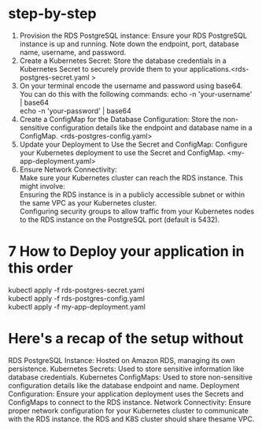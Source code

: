 #  step-by-step 
1. Provision the RDS PostgreSQL instance: Ensure your RDS PostgreSQL instance is up and running. Note down the endpoint, port, database name, username, and password.  <br>
2. Create a Kubernetes Secret: Store the database credentials in a Kubernetes Secret to securely provide them to your applications.<rds-postgres-secret.yaml >  <br>
3. On your terminal encode the username and password using base64. You can do this with the following commands:
echo -n 'your-username' | base64   <br>
echo -n 'your-password' | base64   <br>
4. Create a ConfigMap for the Database Configuration: Store the non-sensitive configuration details like the endpoint and database name in a ConfigMap. <rds-postgres-config.yaml> <br>
5. Update your Deployment to Use the Secret and ConfigMap: Configure your Kubernetes deployment to use the Secret and ConfigMap. <my-app-deployment.yaml>
6. Ensure Network Connectivity:   <br>
Make sure your Kubernetes cluster can reach the RDS instance. This might involve:  <br>
Ensuring the RDS instance is in a publicly accessible subnet or within the same VPC as your Kubernetes cluster.  <br>
Configuring security groups to allow traffic from your Kubernetes nodes to the RDS instance on the PostgreSQL port (default is 5432).  <br>
# 7 How to Deploy your application in this order
kubectl apply -f rds-postgres-secret.yaml  <br>
kubectl apply -f rds-postgres-config.yaml   <br>
kubectl apply -f my-app-deployment.yaml     <br>

# Here's a recap of the setup without

RDS PostgreSQL Instance: Hosted on Amazon RDS, managing its own persistence.
Kubernetes Secrets: Used to store sensitive information like database credentials.
Kubernetes ConfigMaps: Used to store non-sensitive configuration details like the database endpoint and name.
Deployment Configuration: Ensure your application deployment uses the Secrets and ConfigMaps to connect to the RDS instance.
Network Connectivity: Ensure proper network configuration for your Kubernetes cluster to communicate with the RDS instance. the RDS and K8S cluster should share thesame VPC.
